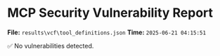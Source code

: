 # MCP Security Vulnerability Report
**File:** `results\vcf\tool_definitions.json`
**Time:** `2025-06-21 04:15:51`

✅ No vulnerabilities detected.